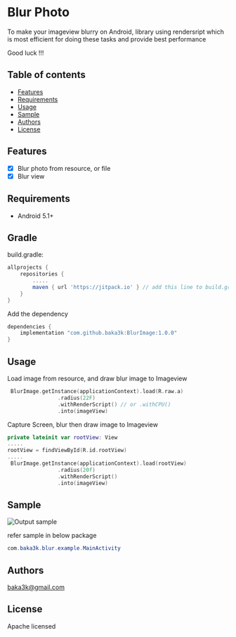 # Blur Photo
To make your imageview blurry on Android,
library using rendersript which is most efficient for doing these tasks and provide best performance 

Good luck !!!

## Table of contents

- [Features](#features)
- [Requirements](#requirements)
- [Usage](#usage)
- [Sample](#sample)
- [Authors](#authors)
- [License](#license)

## Features

- [x] Blur photo from resource, or file
- [x] Blur view

## Requirements

- Android 5.1+

## Gradle
build.gradle:
```groovy
allprojects {
    repositories {
        .....
        maven { url 'https://jitpack.io' } // add this line to build.gradle
    }
}
```
Add the dependency
```groovy
dependencies {
    implementation "com.github.baka3k:BlurImage:1.0.0"
}
```
## Usage
Load image from resource, and draw blur image to Imageview
```Kotlin
 BlurImage.getInstance(applicationContext).load(R.raw.a)
                .radius(22F)
                .withRenderScript() // or .withCPU()
                .into(imageView)
```

Capture Screen, blur then draw image to Imageview
```Kotlin
private lateinit var rootView: View
.....
rootView = findViewById(R.id.rootView)
.....
 BlurImage.getInstance(applicationContext).load(rootView)
                .radius(20f)
                .withRenderScript()
                .into(imageView)
```

## Sample

![Output sample](https://github.com/baka3k/BlurImage/blob/main/sample.gif)

refer sample in below package
```Java
com.baka3k.blur.example.MainActivity

```
## Authors

baka3k@gmail.com

## License
Apache licensed
